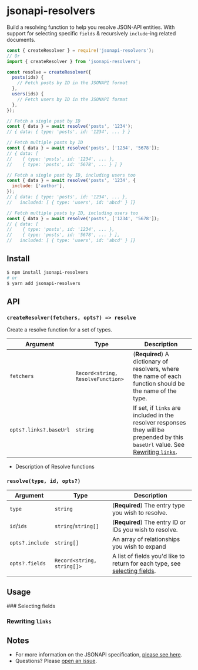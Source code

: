 # jsonapi-resolvers

Build a resolving function to help you resolve JSON-API entities. With support for selecting specific `fields` & recursively `include`-ing related documents.

```js
const { createResolver } = require('jsonapi-resolvers');
// Or
import { createResolver } from 'jsonapi-resolvers';

const resolve = createResolver({
  posts(ids) {
    // Fetch posts by ID in the JSONAPI format
  },
  users(ids) {
    // Fetch users by ID in the JSONAPI format
  },
});

// Fetch a single post by ID
const { data } = await resolve('posts', '1234');
// { data: { type: 'posts', id: '1234', ... } }

// Fetch multiple posts by ID
const { data } = await resolve('posts', ['1234', '5678']);
// { data: [
//    { type: 'posts', id: '1234', ... },
//    { type: 'posts', id: '5678', ... } ] }

// Fetch a single post by ID, including users too
const { data } = await resolve('posts', '1234', {
  include: ['author'],
});
// { data: { type: 'posts', id: '1234', ... },
//   included: [ { type: 'users', id: 'abcd' } ]}

// Fetch multiple posts by ID, including users too
const { data } = await resolve('posts', ['1234', '5678']);
// { data: [
//    { type: 'posts', id: '1234', ... },
//    { type: 'posts', id: '5678', ... } ],
//   included: [ { type: 'users', id: 'abcd' } ]}
```

## Install

```sh
$ npm install jsonapi-resolvers
# or
$ yarn add jsonapi-resolvers
```

## API

### `createResolver(fetchers, opts?) => resolve`

Create a resolve function for a set of types.

Argument | Type | Description
---- | ---- | ----
`fetchers` | `Record<string, ResolveFunction>` | (**Required**) A dictionary of resolvers, where the name of each function should be the name of the type.
`opts?.links?.baseUrl` | `string` | If set, if `links` are included in the resolver responses they will be prepended by this `baseUrl` value. See [Rewriting `links`](#rewriting-links).

- Description of Resolve functions

### `resolve(type, id, opts?)`

Argument | Type | Description
---- | ---- | ----
`type` | `string` | (**Required**) The entry type you wish to resolve.
`id`/`ids` | `string`/`string[]` | (**Required**) The entry ID or IDs you wish to resolve.
`opts?.include` | `string[]` | An array of relationships you wish to expand
`opts?.fields` | `Record<string, string[]>` | A list of fields you'd like to return for each type, see [selecting fields](#selecting-fields).

## Usage

### Selecting fields

### Rewriting `links`

## Notes

- For more information on the JSONAPI specification, [please see here](https://jsonapi.org/format/).
- Questions? Please [open an issue](https://github.com/jdrydn/jsonapi-resolvers/issues).
